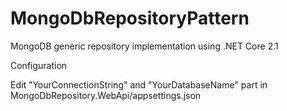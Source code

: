 # MongoDbRepositoryPattern

MongoDB generic repository implementation using .NET Core 2.1

Configuration

Edit "YourConnectionString" and "YourDatabaseName" part in MongoDbRepository.WebApi/appsettings.json